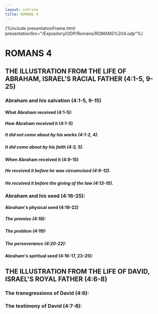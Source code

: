 ```yaml
---
layout: outline
title: ROMANS 4
---
```

{%include presentationFrame.html presentationSrc="/Expository/ODP/Romans/ROMANS%204.odp"%}

# ROMANS 4
## THE ILLUSTRATION FROM THE LIFE OF ABRAHAM, ISRAEL\'S RACIAL FATHER (4:1-5, 9-25) 
###  Abraham and his salvation (4:1-5, 9-15) 
####  What Abraham received (4:1-5): 
####  How Abraham received it (4:1-5) 
#####  It did not come about by his works (4:1-2, 4). 
#####  It did come about by his faith (4:3, 5). 
####  When Abraham received it (4:9-15) 
#####  He received it before he was circumcised (4:9-12). 
#####  He received it before the giving of the law (4:13-15). 
###  Abraham and his seed (4:16-25): 
####  Abraham\'s physical seed (4:18-22) 
#####  The promise (4:18): 
#####  The problem (4:19): 
#####  The perseverance (4:20-22): 
####  Abraham\'s spiritual seed (4:16-17, 23-25): 
## THE ILLUSTRATION FROM THE LIFE OF DAVID, ISRAEL\'S ROYAL FATHER (4:6-8) 
###  The transgressions of David (4:6): 
###  The testimony of David (4:7-8): 
